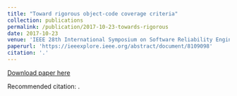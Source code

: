 ```yaml
---
title: "Toward rigorous object-code coverage criteria"
collection: publications
permalink: /publication/2017-10-23-towards-rigorous
date: 2017-10-23
venue: 'IEEE 28th International Symposium on Software Reliability Engineering (ISSRE)'
paperurl: 'https://ieeexplore.ieee.org/abstract/document/8109098'
citation: '.'
---
```


<a href='https://ieeexplore.ieee.org/abstract/document/8109098'>Download paper here</a>

Recommended citation: .